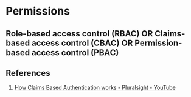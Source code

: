 # Permissions

## Role-based access control (RBAC) OR Claims-based access control (CBAC) OR Permission-based access control (PBAC)




## References
1. [How Claims Based Authentication works - Pluralsight - YouTube](https://youtu.be/_DJUvkbcT8E)
